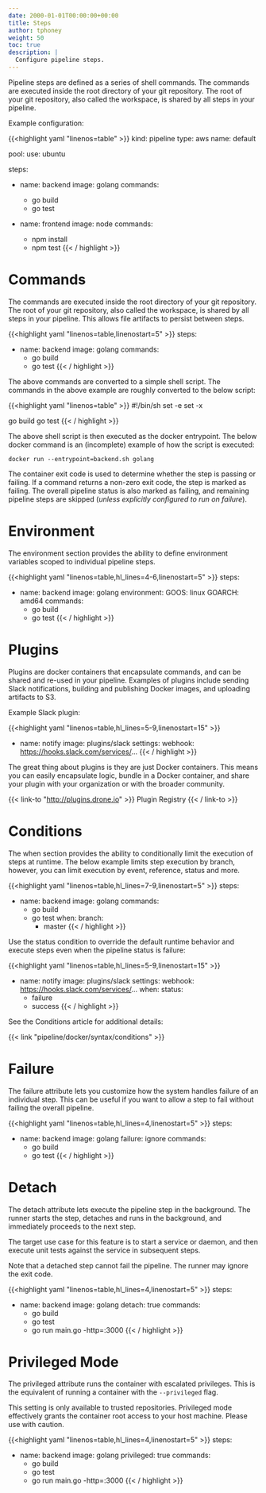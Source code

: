 ```yaml
---
date: 2000-01-01T00:00:00+00:00
title: Steps
author: tphoney
weight: 50
toc: true
description: |
  Configure pipeline steps.
---
```


Pipeline steps are defined as a series of shell commands. The commands are executed inside the root directory of your git repository. The root of your git repository, also called the workspace, is shared by all steps in your pipeline.

Example configuration:

{{<highlight yaml "linenos=table" >}}
kind: pipeline
type: aws
name: default

pool:
  use: ubuntu

steps:
- name: backend
  image: golang
  commands:
  - go build
  - go test

- name: frontend
  image: node
  commands:
  - npm install
  - npm test
{{< / highlight >}}

# Commands

The commands are executed inside the root directory of your git repository. The root of your git repository, also called the workspace, is shared by all steps in your pipeline. This allows file artifacts to persist between steps.

{{<highlight yaml "linenos=table,linenostart=5" >}}
steps:
- name: backend
  image: golang
  commands:
  - go build
  - go test
{{< / highlight >}}

The above commands are converted to a simple shell script. The commands in the above example are roughly converted to the below script:

{{<highlight yaml "linenos=table" >}}
#!/bin/sh
set -e
set -x

go build
go test
{{< / highlight >}}

The above shell script is then executed as the docker entrypoint. The below docker command is an (incomplete) example of how the script is executed:

```
docker run --entrypoint=backend.sh golang
```

The container exit code is used to determine whether the step is passing or failing. If a command returns a non-zero exit code, the step is marked as failing. The overall pipeline status is also marked as failing, and remaining pipeline steps are skipped (_unless explicitly configured to run on failure_).

# Environment

The environment section provides the ability to define environment variables scoped to individual pipeline steps.

{{<highlight yaml "linenos=table,hl_lines=4-6,linenostart=5" >}}
steps:
- name: backend
  image: golang
  environment:
    GOOS: linux
    GOARCH: amd64
  commands:
  - go build
  - go test
{{< / highlight >}}

<!-- TODO
See the Environment article for additional details:

{{< link "/configuration/environment/overview" >}} -->

# Plugins

Plugins are docker containers that encapsulate commands, and can be shared and re-used in your pipeline. Examples of plugins include sending Slack notifications, building and publishing Docker images, and uploading artifacts to S3.

Example Slack plugin:

{{<highlight yaml "linenos=table,hl_lines=5-9,linenostart=15" >}}
- name: notify
  image: plugins/slack
  settings:
    webhook: https://hooks.slack.com/services/...
{{< / highlight >}}

The great thing about plugins is they are just Docker containers. This means you can easily encapsulate logic, bundle in a Docker container, and share your plugin with your organization or with the broader community.

{{< link-to "http://plugins.drone.io" >}}
Plugin Registry
{{< / link-to >}}

# Conditions

The when section provides the ability to conditionally limit the execution of steps at runtime. The below example limits step execution by branch, however, you can limit execution by event, reference, status and more.

{{<highlight yaml "linenos=table,hl_lines=7-9,linenostart=5" >}}
steps:
- name: backend
  image: golang
  commands:
  - go build
  - go test
  when:
    branch:
    - master
{{< / highlight >}}

Use the status condition to override the default runtime behavior and execute steps even when the pipeline status is failure:

{{<highlight yaml "linenos=table,hl_lines=5-9,linenostart=15" >}}
- name: notify
  image: plugins/slack
  settings:
    webhook: https://hooks.slack.com/services/...
  when:
    status:
    - failure
    - success
{{< / highlight >}}

See the Conditions article for additional details:

{{< link "pipeline/docker/syntax/conditions" >}}

# Failure

The failure attribute lets you customize how the system handles failure of an individual step. This can be useful if you want to allow a step to fail without failing the overall pipeline.

{{<highlight yaml "linenos=table,hl_lines=4,linenostart=5" >}}
steps:
- name: backend
  image: golang
  failure: ignore
  commands:
  - go build
  - go test
{{< / highlight >}}

# Detach

The detach attribute lets execute the pipeline step in the background. The runner starts the step, detaches and runs in the background, and immediately proceeds to the next step.

The target use case for this feature is to start a service or daemon, and then execute unit tests against the service in subsequent steps.

<div class="alert">
Note that a detached step cannot fail the pipeline. The runner may ignore the exit code.
</div>

{{<highlight yaml "linenos=table,hl_lines=4,linenostart=5" >}}
steps:
- name: backend
  image: golang
  detach: true
  commands:
  - go build
  - go test
  - go run main.go -http=:3000
{{< / highlight >}}

# Privileged Mode

The privileged attribute runs the container with escalated privileges. This is the equivalent of running a container with the `--privileged` flag.

<div class="alert"><!-- TODO security -->
This setting is only available to trusted repositories. Privileged mode effectively grants the container root access to your host machine. Please use with caution.
</div>

{{<highlight yaml "linenos=table,hl_lines=4,linenostart=5" >}}
steps:
- name: backend
  image: golang
  privileged: true
  commands:
  - go build
  - go test
  - go run main.go -http=:3000
{{< / highlight >}}
